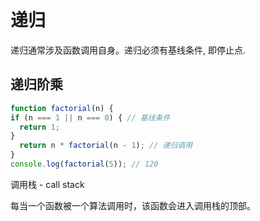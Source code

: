 # 递归
递归通常涉及函数调用自身。递归必须有基线条件, 即停止点.

## 递归阶乘
```javascript
function factorial(n) {
if (n === 1 || n === 0) { // 基线条件
  return 1;
}
  return n * factorial(n - 1); // 递归调用
}
console.log(factorial(5)); // 120
```

调用栈 - call stack

每当一个函数被一个算法调用时，该函数会进入调用栈的顶部。
